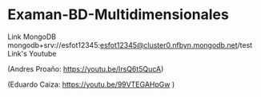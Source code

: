 # Examan-BD-Multidimensionales
Link MongoDB
mongodb+srv://esfot12345:esfot12345@cluster0.nfbyn.mongodb.net/test
Link's Youtube

(Andres Proaño:
https://youtu.be/IrsQ6t5QucA)

(Eduardo Caiza:
https://youtu.be/99VTEGAHpGw )
